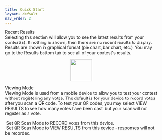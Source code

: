 ```yaml
---
title: Quick Start
layout: default
nav_order: 2
---
```


<div class="accordion-bar">Recent Results</div>
  Selecting this section will allow you to see the latest results from your contest(s).  If nothing is shown, then there are no recent
  results to display.  Results are shown in graphical format (pie chart, bar chart, etc.).  You may go to the Results bottom tab to 
  see all of your contest's results.

<p align="center">
  <img width="72" src="../../assets/images/tab_results.png">
</p>

<div class="accordion-bar">Viewing Mode</div>
Viewing Mode is used from a mobile device to allow you to test your contest without registering any votes.  
The default is for your device to record votes after you scan a QR code.  To test your QR codes, you may select
VIEW RESULTS to see how many votes have been cast, but your scan will not register as a vote.

  <span style="color: #f000b4; font-size: 1.5em; margin-right: 4px;"><i class="fa-regular fa-circle-dot"></i></span>Set QR Scan Mode to RECORD votes from this device.<br/>
  <span style="color: #f000b4; font-size: 1.5em; margin-right: 4px;"><i class="fa-regular fa-circle-dot"></i></span>Set QR Scan Mode to VIEW RESULTS from this device - responses will not be recorded.
